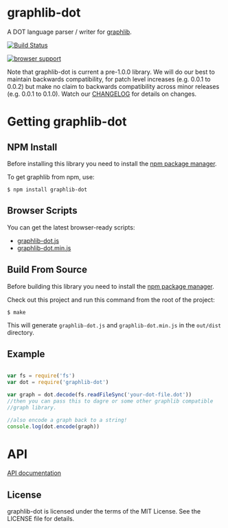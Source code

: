 # graphlib-dot

A DOT language parser / writer for [graphlib](https://github.com/cpettitt/graphlib).

[![Build Status](https://secure.travis-ci.org/cpettitt/graphlib-dot.png)](http://travis-ci.org/cpettitt/graphlib-dot)

[![browser support](https://ci.testling.com/cpettitt/graphlib-dot.png)](https://ci.testling.com/cpettitt/graphlib-dot)

Note that graphlib-dot is current a pre-1.0.0 library. We will do our best to
maintain backwards compatibility, for patch level increases (e.g. 0.0.1 to
0.0.2) but make no claim to backwards compatibility across minor releases (e.g.
0.0.1 to 0.1.0). Watch our [CHANGELOG](CHANGELOG.md) for details on changes.

# Getting graphlib-dot

## NPM Install

Before installing this library you need to install the [npm package manager].

To get graphlib from npm, use:

    $ npm install graphlib-dot

## Browser Scripts

You can get the latest browser-ready scripts:

* [graphlib-dot.js](http://cpettitt.github.io/project/graphlib-dot/latest/graphlib-dot.js)
* [graphlib-dot.min.js](http://cpettitt.github.io/project/graphlib-dot/latest/graphlib-dot.min.js)

## Build From Source

Before building this library you need to install the [npm package manager].

Check out this project and run this command from the root of the project:

    $ make

This will generate `graphlib-dot.js` and `graphlib-dot.min.js` in the `out/dist` directory.

## Example

``` js

var fs = require('fs')
var dot = require('graphlib-dot')

var graph = dot.decode(fs.readFileSync('your-dot-file.dot'))
//then you can pass this to dagre or some other graphlib compatible
//graph library.

//also encode a graph back to a string!
console.log(dot.encode(graph))
```

# API

[API documentation](http://cpettitt.github.io/project/graphlib-dot/latest/doc/index.html)

## License

graphlib-dot is licensed under the terms of the MIT License. See the LICENSE file
for details.

[npm package manager]: http://npmjs.org/
